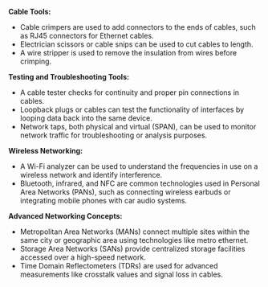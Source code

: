 **Cable Tools:**
- Cable crimpers are used to add connectors to the ends of cables, such as RJ45 connectors for Ethernet cables.
- Electrician scissors or cable snips can be used to cut cables to length.
- A wire stripper is used to remove the insulation from wires before crimping.

**Testing and Troubleshooting Tools:**
- A cable tester checks for continuity and proper pin connections in cables.
- Loopback plugs or cables can test the functionality of interfaces by looping data back into the same device.
- Network taps, both physical and virtual (SPAN), can be used to monitor network traffic for troubleshooting or analysis purposes.

**Wireless Networking:**
- A Wi-Fi analyzer can be used to understand the frequencies in use on a wireless network and identify interference.
- Bluetooth, infrared, and NFC are common technologies used in Personal Area Networks (PANs), such as connecting wireless earbuds or integrating mobile phones with car audio systems.

**Advanced Networking Concepts:**
- Metropolitan Area Networks (MANs) connect multiple sites within the same city or geographic area using technologies like metro ethernet.
- Storage Area Networks (SANs) provide centralized storage facilities accessed over a high-speed network.
- Time Domain Reflectometers (TDRs) are used for advanced measurements like crosstalk values and signal loss in cables.